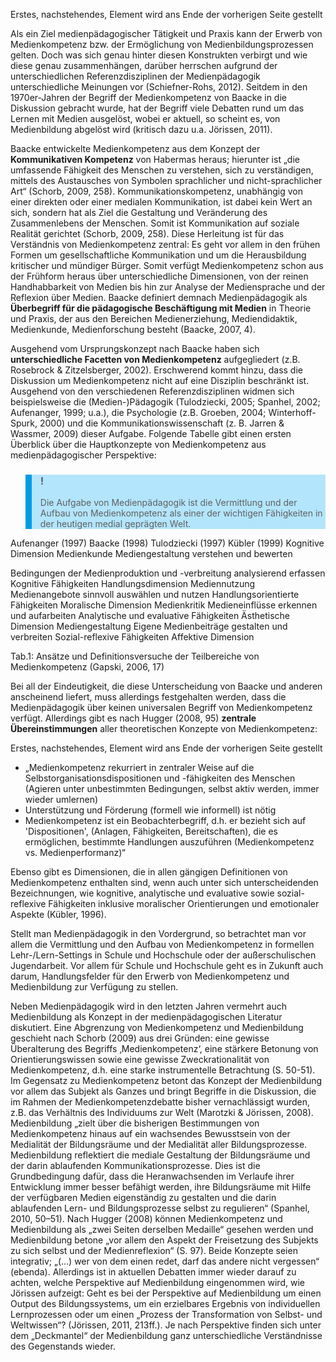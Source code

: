 <!-- filename: 04_Aufgabe_von_Medienpaedagogik.md -->
<!-- title: Aufgabe von Medienpädagogik -->

Erstes, nachstehendes, Element wird ans Ende der vorherigen Seite gestellt

Als ein Ziel medienpädagogischer Tätigkeit und Praxis kann der Erwerb von Medienkompetenz bzw. der Ermöglichung von Medienbildungsprozessen gelten. Doch was sich genau hinter diesen Konstrukten verbirgt und wie diese genau zusammenhängen, darüber herrschen aufgrund der unterschiedlichen Referenzdisziplinen der Medienpädagogik unterschiedliche Meinungen vor (Schiefner-Rohs, 2012). Seitdem in den 1970er-Jahren der Begriff der Medienkompetenz von Baacke in die Diskussion gebracht wurde, hat der Begriff viele Debatten rund um das Lernen mit Medien ausgelöst, wobei er aktuell, so scheint es, von Medienbildung abgelöst wird (kritisch dazu u.a. Jörissen, 2011).

Baacke entwickelte Medienkompetenz aus dem Konzept der **Kommunikativen Kompetenz** von Habermas heraus; hierunter ist „die umfassende Fähigkeit des Menschen zu verstehen, sich zu verständigen, mittels des Austausches von Symbolen sprachlicher und nicht-sprachlicher Art“ (Schorb, 2009, 258). Kommunikationskompetenz, unabhängig von einer direkten oder einer medialen Kommunikation, ist dabei kein Wert an sich, sondern hat als Ziel die Gestaltung und Veränderung des Zusammenlebens der Menschen. Somit ist Kommunikation auf soziale Realität gerichtet (Schorb, 2009, 258). Diese Herleitung ist für das Verständnis von Medienkompetenz zentral: Es geht vor allem in den frühen Formen um gesellschaftliche Kommunikation und um die Herausbildung kritischer und mündiger Bürger. Somit verfügt Medienkompetenz schon aus der Frühform heraus über unterschiedliche Dimensionen, von der reinen Handhabbarkeit von Medien bis hin zur Analyse der Mediensprache und der Reflexion über Medien. Baacke definiert demnach Medienpädagogik als **Überbegriff für die pädagogische Beschäftigung mit Medien** in Theorie und Praxis, der aus den Bereichen Medienerziehung, Mediendidaktik, Medienkunde, Medienforschung besteht (Baacke, 2007, 4).

Ausgehend vom Ursprungskonzept nach Baacke haben sich **unterschiedliche Facetten von Medienkompetenz** aufgegliedert (z.B. Rosebrock &amp; Zitzelsberger, 2002). Erschwerend kommt hinzu, dass die Diskussion um Medienkompetenz nicht auf eine Disziplin beschränkt ist. Ausgehend von den verschiedenen Referenzdisziplinen widmen sich beispielsweise die (Medien-)Pädagogik (Tulodziecki, 2005; Spanhel, 2002; Aufenanger, 1999; u.a.), die Psychologie (z.B. Groeben, 2004; Winterhoff-Spurk, 2000) und die Kommunikationswissenschaft (z. B. Jarren &amp; Wassmer, 2009) dieser Aufgabe. Folgende Tabelle gibt einen ersten Überblick über die Hauptkonzepte von Medienkompetenz aus medienpädagogischer Perspektive:  

<blockquote style="background: #B3E5FC; border-left: 10px solid #039BE5">

### !

Die Aufgabe von Medienpädagogik ist die Vermittlung und der Aufbau von Medienkompetenz als einer der wichtigen Fähigkeiten in der heutigen medial geprägten Welt.

</blockquote>

Aufenanger (1997) Baacke (1998) Tulodziecki (1997) Kübler (1999) Kognitive Dimension Medienkunde Mediengestaltung verstehen und bewerten  
  
Bedingungen der Medienproduktion und -verbreitung analysierend erfassen Kognitive Fähigkeiten Handlungsdimension Mediennutzung Medienangebote sinnvoll auswählen und nutzen Handlungsorientierte Fähigkeiten Moralische Dimension Medienkritik Medieneinflüsse erkennen und aufarbeiten Analytische und evaluative Fähigkeiten Ästhetische Dimension Mediengestaltung Eigene Medienbeiträge gestalten und verbreiten Sozial-reflexive Fähigkeiten Affektive Dimension

</blockquote>

Tab.1: Ansätze und Definitionsversuche der Teilbereiche von Medienkompetenz (Gapski, 2006, 17)

Bei all der Eindeutigkeit, die diese Unterscheidung von Baacke und anderen anscheinend liefert, muss allerdings festgehalten werden, dass die Medienpädagogik über keinen universalen Begriff von Medienkompetenz verfügt. Allerdings gibt es nach Hugger (2008, 95) **zentrale Übereinstimmungen** aller theoretischen Konzepte von Medienkompetenz:

Erstes, nachstehendes, Element wird ans Ende der vorherigen Seite gestellt

- „Medienkompetenz rekurriert in zentraler Weise auf die Selbstorganisationsdispositionen und -fähigkeiten des Menschen (Agieren unter unbestimmten Bedingungen, selbst aktiv werden, immer wieder umlernen)
- Unterstützung und Förderung (formell wie informell) ist nötig
- Medienkompetenz ist ein Beobachterbegriff, d.h. er bezieht sich auf 'Dispositionen', (Anlagen, Fähigkeiten, Bereitschaften), die es ermöglichen, bestimmte Handlungen auszuführen (Medienkompetenz vs. Medienperformanz)“

Ebenso gibt es Dimensionen, die in allen gängigen Definitionen von Medienkompetenz enthalten sind, wenn auch unter sich unterscheidenden Bezeichnungen, wie kognitive, analytische und evaluative sowie sozial-reflexive Fähigkeiten inklusive moralischer Orientierungen und emotionaler Aspekte (Kübler, 1996).

Stellt man Medienpädagogik in den Vordergrund, so betrachtet man vor allem die Vermittlung und den Aufbau von Medienkompetenz in formellen Lehr-/Lern-Settings in Schule und Hochschule oder der außerschulischen Jugendarbeit. Vor allem für Schule und Hochschule geht es in Zukunft auch darum, Handlungsfelder für den Erwerb von Medienkompetenz und Medienbildung zur Verfügung zu stellen.

Neben Medienpädagogik wird in den letzten Jahren vermehrt auch Medienbildung als Konzept in der medienpädagogischen Literatur diskutiert. Eine Abgrenzung von Medienkompetenz und Medienbildung geschieht nach Schorb (2009) aus drei Gründen: eine gewisse Überalterung des Begriffs ‚Medienkompetenz‘, eine stärkere Betonung von Orientierungswissen sowie eine gewisse Zweckrationalität von Medienkompetenz, d.h. eine starke instrumentelle Betrachtung (S. 50-51). Im Gegensatz zu Medienkompetenz betont das Konzept der Medienbildung vor allem das Subjekt als Ganzes und bringt Begriffe in die Diskussion, die im Rahmen der Medienkompetenzdebatte bisher vernachlässigt wurden, z.B. das Verhältnis des Individuums zur Welt (Marotzki &amp; Jörissen, 2008). Medienbildung „zielt über die bisherigen Bestimmungen von Medienkompetenz hinaus auf ein wachsendes Bewusstsein von der Medialität der Bildungsräume und der Medialität aller Bildungsprozesse. Medienbildung reflektiert die mediale Gestaltung der Bildungsräume und der darin ablaufenden Kommunikationsprozesse. Dies ist die Grundbedingung dafür, dass die Heranwachsenden im Verlaufe ihrer Entwicklung immer besser befähigt werden, ihre Bildungsräume mit Hilfe der verfügbaren Medien eigenständig zu gestalten und die darin ablaufenden Lern- und Bildungsprozesse selbst zu regulieren“ (Spanhel, 2010, 50–51). Nach Hugger (2008) können Medienkompetenz und Medienbildung als „zwei Seiten derselben Medaille“ gesehen werden und Medienbildung betone „vor allem den Aspekt der Freisetzung des Subjekts zu sich selbst und der Medienreflexion“ (S. 97). Beide Konzepte seien integrativ; „(...) wer von dem einen redet, darf das andere nicht vergessen“ (ebenda). Allerdings ist in aktuellen Debatten immer wieder darauf zu achten, welche Perspektive auf Medienbildung eingenommen wird, wie Jörissen aufzeigt: Geht es bei der Perspektive auf Medienbildung um einen Output des Bildungssystems, um ein erzielbares Ergebnis von individuellen Lernprozessen oder um einen „Prozess der Transformation von Selbst- und Weltwissen“? (Jörissen, 2011, 213ff.). Je nach Perspektive finden sich unter dem „Deckmantel“ der Medienbildung ganz unterschiedliche Verständnisse des Gegenstands wieder.
